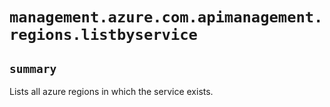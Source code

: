 # `management.azure.com.apimanagement.regions.listbyservice`

## `summary`
Lists all azure regions in which the service exists.


